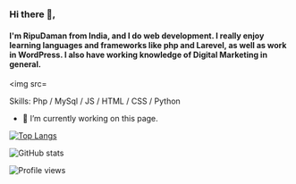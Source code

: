 ### Hi there 👋,
#### I'm RipuDaman from India, and I do web development. I really enjoy learning languages and frameworks like php and Larevel, as well as work in WordPress. I also have working knowledge of Digital Marketing in general.
<img src=


Skills: Php / MySql / JS / HTML / CSS / Python

- 🔭 I’m currently working on this page. 


[![Top Langs](https://github-readme-stats.vercel.app/api/top-langs/?username=Ripu110)](https://github.com/anuraghazra/github-readme-stats)

![GitHub stats](https://github-readme-stats.vercel.app/api?username=Ripu110&show_icons=true&count_private=true)  

![Profile views](https://gpvc.arturio.dev/Ripu110)  
